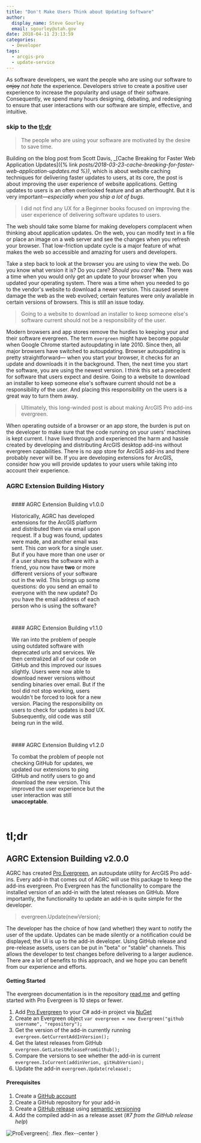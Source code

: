 ```yaml
---
title: "Don't Make Users Think about Updating Software"
author:
  display_name: Steve Gourley
  email: sgourley@utah.gov
date: 2018-04-11 23:13:59
categories:
  - Developer
tags:
  - arcgis-pro
  - update-service
---
```


As software developers, we want the people who are using our software to ~~enjoy~~ _not hate_ the experience. Developers strive to create a positive user experience to increase the popularity and usage of their software. Consequently, we spend many hours designing, debating, and redesigning to ensure that user interactions with our software are simple, effective, and intuitive.

### skip to the [tl;dr <i class="fas fa-long-arrow-alt-down"></i>](#tldr)

> The people who are using your software are motivated by the desire to save time.

Building on the blog post from Scott Davis, _[Cache Breaking for Faster Web Application Updates]({% link _posts/2018-03-23-cache-breaking-for-faster-web-application-updates.md %})_, which is about website caching techniques for delivering faster updates to users, at its core, the post is about improving the user experience of website applications. Getting updates to users is an often overlooked feature and an afterthought. But it is very important—_especially when you ship a lot of bugs_.

> I did not find any UX for a Beginner books focused on improving the user experience of delivering software updates to users.

The web should take some blame for making developers complacent when thinking about application updates. On the web, you can modify text in a file or place an image on a web server and see the changes when you refresh your browser. That low-friction update cycle is a major feature of what makes the web so accessible and amazing for users and developers.

Take a step back to look at the browser you are using to view the web. Do you know what version it is? Do you care? _Should you care_? **No**. There was a time when you would only get an update to your browser when you updated your operating system. There was a time when you needed to go to the vendor's website to download a newer version. This caused severe damage the web as the web evolved; certain features were only available in certain versions of browsers. This is still an issue today.

> Going to a website to download an installer to keep someone else's software current should not be a responsibility of the user.

Modern browsers and app stores remove the hurdles to keeping your and their software evergreen. The term `evergreen` might have become popular when Google Chrome started autoupdating in late 2010. Since then, all major browsers have switched to autoupdating. Browser autoupdating is pretty straightforward&mdash; when you start your browser, it checks for an update and downloads it in the background. Then, the next time you start the software, you are using the newest version. I think this set a precedent for software that users expect and desire. Going to a website to download an installer to keep someone else's software current should not be a responsibility of the user. And placing this responsibility on the users is a great way to turn them away.

> Ultimately, this long-winded post is about making ArcGIS Pro add-ins evergreen.

When operating outside of a browser or an app store, the burden is put on the developer to make sure that the code running on your users' machines is kept current. I have lived through and experienced the harm and hassle created by developing and distributing ArcGIS desktop add-ins without evergreen capabilities. There is no app store for ArcGIS add-ins and there probably never will be. If you are developing extensions for ArcGIS, consider how you will provide updates to your users while taking into account their experience.

### AGRC Extension Building History

<div class="flex flex--around flex--wrap">
  <div style="width:50%;padding:1em" markdown="1">
#### AGRC Extension Building v1.0.0

Historically, AGRC has developed extensions for the ArcGIS platform and distributed them via email upon request. If a bug was found, updates were made, and another email was sent. This _can_ work for a single user. But if you have more than one user or if a user shares the software with a friend, you now have **two** or more different versions of your software out in the wild. This brings up some questions: do you send an email to everyone with the new update? Do you have the email address of each person who is using the software?
  </div>
  <div style="width:50%;padding:1em" markdown="1">
#### AGRC Extension Building v1.1.0

We ran into the problem of people using outdated software with deprecated urls and services. We then centralized all of our code on GitHub and this improved our issues slightly. Users were now able to download newer versions without sending binaries over email. But if the tool did not stop working, users wouldn't be forced to look for a new version. Placing the responsibility on users to check for updates is _bad_ UX. Subsequently, old code was still being run in the wild.
  </div>
  <div style="width:50%;padding:1em" markdown="1">
#### AGRC Extension Building v1.2.0

To combat the problem of people not checking GitHub for updates, we updated our extensions to ping GitHub and notify users to go and download the new version. This improved the user experience but the user interaction was still **unacceptable**.
  </div>
</div>

# tl;dr
## AGRC Extension Building v2.0.0

AGRC has created [Pro Evergreen](https://github.com/steveoh/pro-evergreen), an autoupdate utility for ArcGIS Pro add-ins. Every add-in that comes out of AGRC will use this package to keep the add-ins evergreen. Pro Evergreen has the functionality to compare the installed version of an add-in with the latest releases on GitHub. More importantly, the functionality to update an add-in is quite simple for the developer.

> evergreen.Update(newVersion);

The developer has the choice of how (and whether) they want to notify the user of the update. Updates can be made silently or a notification could be displayed; the UI is up to the add-in developer. Using GitHub release and pre-release assets, users can be put in "beta" or "stable" channels. This allows the developer to test changes before delivering to a larger audience. There are a lot of benefits to this approach, and we hope you can benefit from our experience and efforts.

#### Getting Started

The evergreen documentation is in the repository [read me](https://github.com/steveoh/pro-evergreen/blob/master/README.md) and getting started with Pro Evergreen is 10 steps or fewer.

1. Add [Pro Evergreen](https://www.nuget.org/packages/ProEvergreen) to your C# add-in project via [NuGet](https://docs.microsoft.com/en-us/nuget/quickstart/install-and-use-a-package-in-visual-studio)
2. Create an Evergreen object `var evergreen = new Evergreen("github username", "repository");`
3. Get the version of the add-in currently running `evergreen.GetCurrentAddInVersion();`
3. Get the latest releases from GitHub `evergreen.GetLatestReleaseFromGithub();`
4. Compare the versions to see whether the add-in is current `evergreen.IsCurrent(addinVerion, gitHubVersion);`
5. Update the add-in `evergreen.Update(release);`

#### Prerequisites

1. Create a [GitHub account](https://github.com/join)
2. Create a GitHub repository for your add-in
2. Create a [GitHub release](https://help.github.com/en/github/administering-a-repository/managing-releases-in-a-repository) using [semantic versioning](https://semver.org/)
3. Add the compiled add-in as a release asset (_#7 from the GitHub release help_)

![ProEvergreen](https://github.com/steveoh/pro-evergreen/raw/master/proevergreen.png){: .flex .flex--center }
